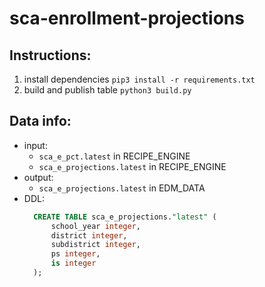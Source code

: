 # sca-enrollment-projections

## Instructions: 
1. install dependencies `pip3 install -r requirements.txt`
2. build and publish table `python3 build.py`

## Data info: 
* input:
  * `sca_e_pct.latest` in RECIPE_ENGINE
  * `sca_e_projections.latest` in RECIPE_ENGINE
* output: 
  * `sca_e_projections.latest` in EDM_DATA
* DDL: 
  ```sql
    CREATE TABLE sca_e_projections."latest" (
        school_year integer,
        district integer,
        subdistrict integer,
        ps integer,
        is integer
    );
  ```